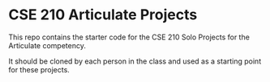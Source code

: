 # CSE 210 Articulate Projects
This repo contains the starter code for the CSE 210 Solo Projects for the Articulate competency.

It should be cloned by each person in the class and used as a starting point for these projects.